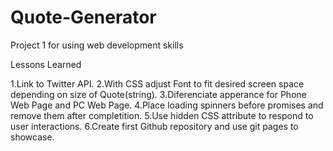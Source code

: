 # Quote-Generator

Project 1 for using web development skills

Lessons Learned

1.Link to Twitter API.
2.With CSS adjust Font to fit desired screen space depending on size of Quote(string).
3.Diferenciate apperance for Phone Web Page and PC Web Page.
4.Place loading spinners before promises and remove them after completition.
5.Use hidden CSS attribute to respond to user interactions.
6.Create first Github repository and use git pages to showcase.
